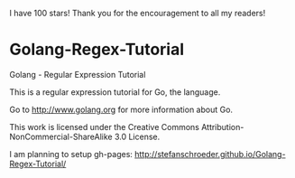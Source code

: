 I have 100 stars! Thank you for the encouragement to all my readers!


Golang-Regex-Tutorial
=====================

Golang - Regular Expression Tutorial

This is a regular expression tutorial for Go, the language.

Go to http://www.golang.org for more information about Go.


This work is licensed under the Creative Commons Attribution-NonCommercial-ShareAlike 3.0 License.

I am planning to setup gh-pages: http://stefanschroeder.github.io/Golang-Regex-Tutorial/

